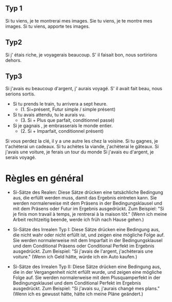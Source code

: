 
## Typ 1

Si tu viens, je te montrerai mes images.
Sie tu viens, je te montre mes images.
Si tu viens, apporte tes images.

## Typ2

Si j' étais riche, je voyagerais beaucoup.
S' il faisait bon, nous sortirions dehors.

## Typ3

Si j'avais eu beaucoup d'argent, j' aurais voyagé. 
S' il avait fait beau, nous serions sortis.


- Si tu prends le train, tu arrivera a sept heure. 
	- (1. Si+présent, Futur simple / simple présent)
- Si tu avais attendu, tu le aurais vu. 
	- (3. Si + Plus que parfait, conditionnel passé)
- Si je gagnais , je embrasserais le monde entier. 
	- (2. Si + Imparfait, conditionnel présent)

Si vous perdez la clé, il y a une autre  les chez la voisine.
Si tu gagnes, je t'achèterai un cadeaux. 
Si tu achètes la viande, j'achèterai le gâteaux.
Si j'avais une voiture, je ferais un tour du monde
Si j'avais eu d'argent, je serais voyagé.


# Règles en général

- Si-Sätze des Realen:
	Diese Sätze drücken eine tatsächliche Bedingung aus, die erfüllt werden muss, damit das Ergebnis eintreten kann. Sie werden normalerweise mit dem Präsens in der Bedingungsklausel und mit dem Präsens oder Futur im Ergebnis ausgedrückt. Zum Beispiel: "Si je finis mon travail à temps, je rentrerai à la maison tôt." (Wenn ich meine Arbeit rechtzeitig beende, werde ich früh nach Hause gehen.)

- Si-Sätze des Irrealen Typ I:
	Diese Sätze drücken eine Bedingung aus, die nicht wahr oder nicht erfüllt ist, und zeigen eine mögliche Folge auf. Sie werden normalerweise mit dem Imparfait in der Bedingungsklausel und dem Conditional Präsens oder Conditional Perfekt im Ergebnis ausgedrückt. Zum Beispiel: "Si j'avais de l'argent, j'achèterais une voiture." (Wenn ich Geld hätte, würde ich ein Auto kaufen.)

- Si-Sätze des Irrealen Typ II:
	Diese Sätze drücken eine Bedingung aus, die in der Vergangenheit nicht erfüllt wurde, und zeigen eine mögliche Folge auf. Sie werden normalerweise mit dem Plusquamperfekt in der Bedingungsklausel und dem Conditional Perfekt im Ergebnis ausgedrückt. Zum Beispiel: "Si j'avais su, j'aurais changé mes plans." (Wenn ich es gewusst hätte, hätte ich meine Pläne geändert.)
